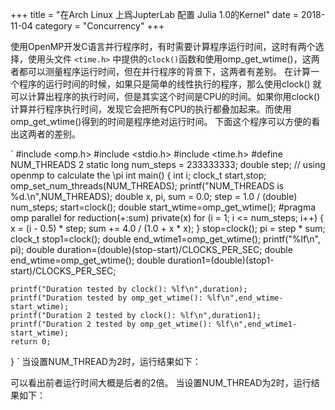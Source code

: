 +++
title = "在Arch Linux 上爲JupterLab 配置 Julia 1.0的Kernel"
date = 2018-11-04
category = "Concurrency"
+++

使用OpenMP开发C语言并行程序时，有时需要计算程序运行时间，这时有两个选择，使用头文件 `<time.h>` 中提供的`clock()`函数和使用omp_get_wtime()，这两者都可以测量程序运行时间，但在并行程序的背景下，这两者有差别。
在计算一个程序的运行时间的时候，如果只是简单的线性执行的程序，那么使用clock() 就可以计算出程序的执行时间，但是其实这个时间是CPU的时间。如果你用clock()计算并行程序执行时间，发现它会把所有CPU的执行都叠加起来。而使用omp_get_wtime()得到的时间是程序绝对运行时间。
下面这个程序可以方便的看出这两者的差别。

`
#include <omp.h>
#include <stdio.h>
#include <time.h>
#define NUM_THREADS 2
static long num_steps = 233333333;
double step;
// using openmp to calculate the \pi
int main() {
    int i;
    clock_t start,stop;
    omp_set_num_threads(NUM_THREADS);
    printf("NUM_THREADS is %d.\n",NUM_THREADS);
    double x, pi, sum = 0.0;
    step = 1.0 / (double) num_steps;
    start=clock();
    double start_wtime=omp_get_wtime();
#pragma omp parallel for reduction(+:sum) private(x)
    for (i = 1; i <= num_steps; i++) {
        x = (i - 0.5) * step;
        sum += 4.0 / (1.0 + x * x);
    }
    stop=clock();
    pi = step * sum;
    clock_t stop1=clock();
    double end_wtime1=omp_get_wtime();
    printf("%lf\n", pi);
    double duration=(double)(stop-start)/CLOCKS_PER_SEC;
    double end_wtime=omp_get_wtime();
    double duration1=(double)(stop1-start)/CLOCKS_PER_SEC;

    printf("Duration tested by clock(): %lf\n",duration);
    printf("Duration tested by omp_get_wtime(): %lf\n",end_wtime-start_wtime);
    printf("Duration 2 tested by clock(): %lf\n",duration1);
    printf("Duration 2 tested by omp_get_wtime(): %lf\n",end_wtime1-start_wtime);
    return 0;
}
`
当设置NUM_THREAD为2时，运行结果如下：

可以看出前者运行时间大概是后者的2倍。
当设置NUM_THREAD为2时，运行结果如下：